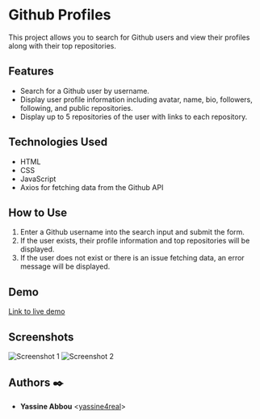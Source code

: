 # Github Profiles

This project allows you to search for Github users and view their profiles along with their top repositories.

## Features

- Search for a Github user by username.
- Display user profile information including avatar, name, bio, followers, following, and public repositories.
- Display up to 5 repositories of the user with links to each repository.

## Technologies Used

- HTML
- CSS
- JavaScript
- Axios for fetching data from the Github API

## How to Use

1. Enter a Github username into the search input and submit the form.
2. If the user exists, their profile information and top repositories will be displayed.
3. If the user does not exist or there is an issue fetching data, an error message will be displayed.

## Demo

[Link to live demo](https://yassineab53.github.io/Github-Profil/) 

## Screenshots

![Screenshot 1](screenshot1.png)
![Screenshot 2](screenshot2.png)

## Authors :black_nib:

- **Yassine Abbou** <[yassine4real](https://github.com/yassineab53)>

